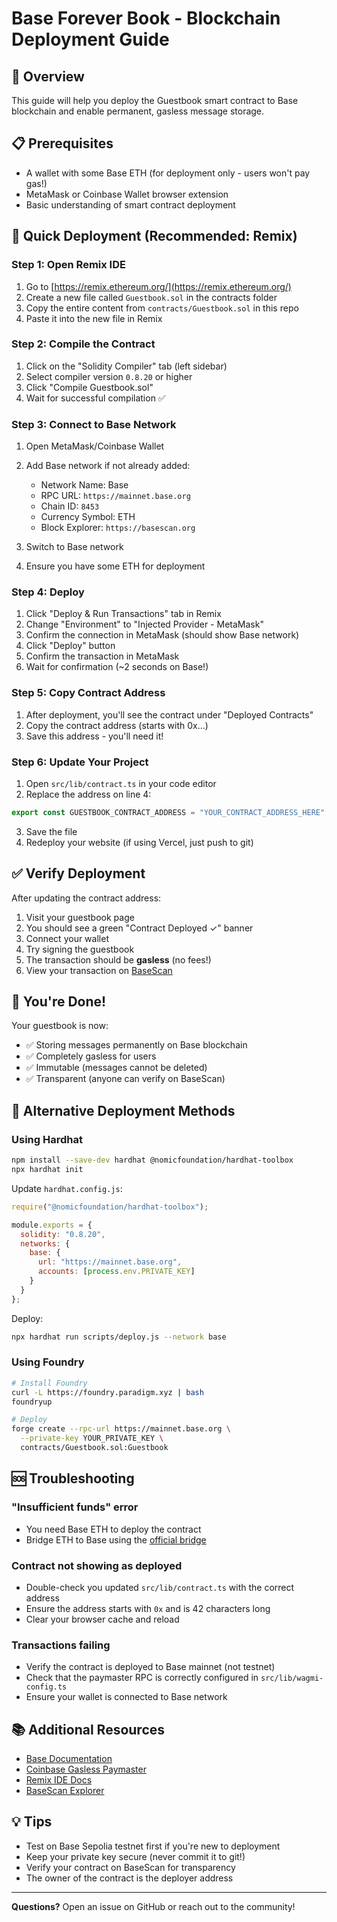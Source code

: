 # Base Forever Book - Blockchain Deployment Guide

## 🎯 Overview

This guide will help you deploy the Guestbook smart contract to Base blockchain and enable permanent, gasless message storage.

## 📋 Prerequisites

- A wallet with some Base ETH (for deployment only - users won't pay gas!)
- MetaMask or Coinbase Wallet browser extension
- Basic understanding of smart contract deployment

## 🚀 Quick Deployment (Recommended: Remix)

### Step 1: Open Remix IDE

1. Go to [https://remix.ethereum.org/](https://remix.ethereum.org/)
2. Create a new file called `Guestbook.sol` in the contracts folder
3. Copy the entire content from `contracts/Guestbook.sol` in this repo
4. Paste it into the new file in Remix

### Step 2: Compile the Contract

1. Click on the "Solidity Compiler" tab (left sidebar)
2. Select compiler version `0.8.20` or higher
3. Click "Compile Guestbook.sol"
4. Wait for successful compilation ✅

### Step 3: Connect to Base Network

1. Open MetaMask/Coinbase Wallet
2. Add Base network if not already added:
   - Network Name: Base
   - RPC URL: `https://mainnet.base.org`
   - Chain ID: `8453`
   - Currency Symbol: ETH
   - Block Explorer: `https://basescan.org`

3. Switch to Base network
4. Ensure you have some ETH for deployment

### Step 4: Deploy

1. Click "Deploy & Run Transactions" tab in Remix
2. Change "Environment" to "Injected Provider - MetaMask"
3. Confirm the connection in MetaMask (should show Base network)
4. Click "Deploy" button
5. Confirm the transaction in MetaMask
6. Wait for confirmation (~2 seconds on Base!)

### Step 5: Copy Contract Address

1. After deployment, you'll see the contract under "Deployed Contracts"
2. Copy the contract address (starts with 0x...)
3. Save this address - you'll need it!

### Step 6: Update Your Project

1. Open `src/lib/contract.ts` in your code editor
2. Replace the address on line 4:

```typescript
export const GUESTBOOK_CONTRACT_ADDRESS = "YOUR_CONTRACT_ADDRESS_HERE" as const;
```

3. Save the file
4. Redeploy your website (if using Vercel, just push to git)

## ✅ Verify Deployment

After updating the contract address:

1. Visit your guestbook page
2. You should see a green "Contract Deployed ✓" banner
3. Connect your wallet
4. Try signing the guestbook
5. The transaction should be **gasless** (no fees!)
6. View your transaction on [BaseScan](https://basescan.org/)

## 🎉 You're Done!

Your guestbook is now:
- ✅ Storing messages permanently on Base blockchain
- ✅ Completely gasless for users
- ✅ Immutable (messages cannot be deleted)
- ✅ Transparent (anyone can verify on BaseScan)

## 🔧 Alternative Deployment Methods

### Using Hardhat

```bash
npm install --save-dev hardhat @nomicfoundation/hardhat-toolbox
npx hardhat init
```

Update `hardhat.config.js`:

```javascript
require("@nomicfoundation/hardhat-toolbox");

module.exports = {
  solidity: "0.8.20",
  networks: {
    base: {
      url: "https://mainnet.base.org",
      accounts: [process.env.PRIVATE_KEY]
    }
  }
};
```

Deploy:

```bash
npx hardhat run scripts/deploy.js --network base
```

### Using Foundry

```bash
# Install Foundry
curl -L https://foundry.paradigm.xyz | bash
foundryup

# Deploy
forge create --rpc-url https://mainnet.base.org \
  --private-key YOUR_PRIVATE_KEY \
  contracts/Guestbook.sol:Guestbook
```

## 🆘 Troubleshooting

### "Insufficient funds" error
- You need Base ETH to deploy the contract
- Bridge ETH to Base using the [official bridge](https://bridge.base.org/)

### Contract not showing as deployed
- Double-check you updated `src/lib/contract.ts` with the correct address
- Ensure the address starts with `0x` and is 42 characters long
- Clear your browser cache and reload

### Transactions failing
- Verify the contract is deployed to Base mainnet (not testnet)
- Check that the paymaster RPC is correctly configured in `src/lib/wagmi-config.ts`
- Ensure your wallet is connected to Base network

## 📚 Additional Resources

- [Base Documentation](https://docs.base.org/)
- [Coinbase Gasless Paymaster](https://www.coinbase.com/cloud)
- [Remix IDE Docs](https://remix-ide.readthedocs.io/)
- [BaseScan Explorer](https://basescan.org/)

## 💡 Tips

- Test on Base Sepolia testnet first if you're new to deployment
- Keep your private key secure (never commit it to git!)
- Verify your contract on BaseScan for transparency
- The owner of the contract is the deployer address

---

**Questions?** Open an issue on GitHub or reach out to the community!
